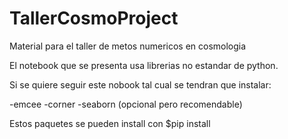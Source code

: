 # TallerCosmoProject
Material para el taller de metos numericos en cosmologia 

El notebook que se presenta usa librerias no estandar de python.

Si se quiere seguir este nobook tal cual se tendran que instalar:

-emcee
-corner
-seaborn (opcional pero recomendable)

Estos paquetes se pueden install con $pip install <paquete>


